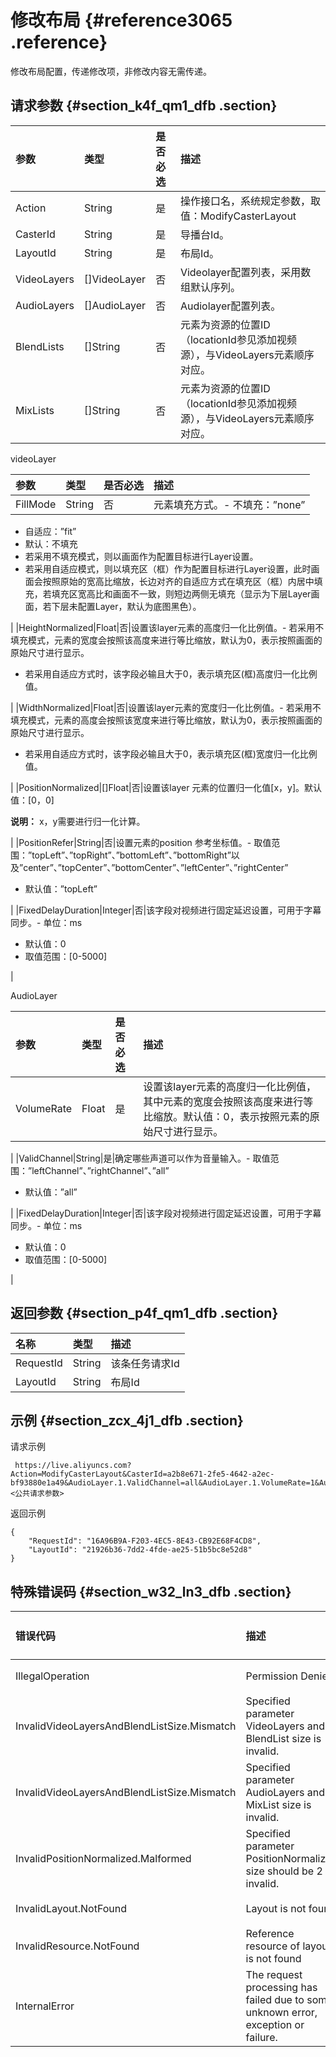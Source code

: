 # 修改布局 {#reference3065 .reference}

修改布局配置，传递修改项，非修改内容无需传递。

## 请求参数 {#section_k4f_qm1_dfb .section}

|参数|类型|是否必选|描述|
|:-|:-|:---|:-|
|Action|String|是|操作接口名，系统规定参数，取值：ModifyCasterLayout|
|CasterId|String|是|导播台Id。|
|LayoutId|String|是|布局Id。|
|VideoLayers|\[\]VideoLayer|否|Videolayer配置列表，采用数组默认序列。|
|AudioLayers|\[\]AudioLayer|否|Audiolayer配置列表。|
|BlendLists|\[\]String|否|元素为资源的位置ID（locationId参见添加视频源），与VideoLayers元素顺序对应。|
|MixLists|\[\]String|否|元素为资源的位置ID（locationId参见添加视频源），与VideoLayers元素顺序对应。|

videoLayer

|参数|类型|是否必选|描述|
|:-|:-|:---|:-|
|FillMode|String|否|元素填充方式。-   不填充：”none”
-   自适应：”fit”
-   默认：不填充
-   若采用不填充模式，则以画面作为配置目标进行Layer设置。
-   若采用自适应模式，则以填充区（框）作为配置目标进行Layer设置，此时画面会按照原始的宽高比缩放，长边对齐的自适应方式在填充区（框）内居中填充，若填充区宽高比和画面不一致，则短边两侧无填充（显示为下层Layer画面，若下层未配置Layer，默认为底图黑色）。

|
|HeightNormalized|Float|否|设置该layer元素的高度归一化比例值。-   若采用不填充模式，元素的宽度会按照该高度来进行等比缩放，默认为0，表示按照画面的原始尺寸进行显示。
-   若采用自适应方式时，该字段必输且大于0，表示填充区\(框\)高度归一化比例值。

|
|WidthNormalized|Float|否|设置该layer元素的宽度归一化比例值。-   若采用不填充模式，元素的高度会按照该宽度来进行等比缩放，默认为0，表示按照画面的原始尺寸进行显示。
-   若采用自适应方式时，该字段必输且大于0，表示填充区\(框\)宽度归一化比例值。

|
|PositionNormalized|\[\]Float|否|设置该layer 元素的位置归一化值\[x，y\]。默认值：\[0，0\]

**说明：** x，y需要进行归一化计算。

 |
|PositionRefer|String|否|设置元素的position 参考坐标值。-   取值范围：”topLeft”、”topRight”、”bottomLeft”、”bottomRight”以及”center”、”topCenter”、”bottomCenter”、”leftCenter”、”rightCenter”
-   默认值：”topLeft”

|
|FixedDelayDuration|Integer|否|该字段对视频进行固定延迟设置，可用于字幕同步。-   单位：ms
-   默认值：0
-   取值范围：\[0-5000\]

|

AudioLayer

|参数|类型|是否必选|描述|
|:-|:-|:---|:-|
|VolumeRate|Float|是|设置该layer元素的高度归一化比例值，其中元素的宽度会按照该高度来进行等比缩放。默认值：0，表示按照元素的原始尺寸进行显示。

|
|ValidChannel|String|是|确定哪些声道可以作为音量输入。-   取值范围：”leftChannel”、”rightChannel”、”all”
-   默认值：”all”

|
|FixedDelayDuration|Integer|否|该字段对视频进行固定延迟设置，可用于字幕同步。-   单位：ms
-   默认值：0
-   取值范围：\[0-5000\]

 |

## 返回参数 {#section_p4f_qm1_dfb .section}

|名称|类型|描述|
|:-|:-|:-|
|RequestId|String|该条任务请求Id|
|LayoutId|String|布局Id|

## 示例 {#section_zcx_4j1_dfb .section}

请求示例

```
 https://live.aliyuncs.com?Action=ModifyCasterLayout&CasterId=a2b8e671-2fe5-4642-a2ec-bf93880e1a49&AudioLayer.1.ValidChannel=all&AudioLayer.1.VolumeRate=1&AudioLayer.2.ValidChannel=all&AudioLayer.2.VolumeRate=1&VideoLayer.1.HeightNormalized=1&VideoLayer.1.WidthNormalized=1&VideoLayer.1.PositionNormalized.1=0.0&VideoLayer.1.PositionNormalized.2=0.3&VideoLayer.2.HeightNormalized=1&VideoLayer.2.WidthNormalized=1&VideoLayer.2.PositionNormalized.1=0.3&VideoLayer.2.PositionNormalized.2=1.0&BlendList.1=RV01&BlendList.2=RV02&MixList.1=RV01&MixList.2=RV02&<公共请求参数>
```

返回示例

```
{
    "RequestId": "16A96B9A-F203-4EC5-8E43-CB92E68F4CD8",
    "LayoutId": "21926b36-7dd2-4fde-ae25-51b5bc8e52d8"
}
```

## 特殊错误码 {#section_w32_ln3_dfb .section}

|错误代码|描述|Http 状态码|语义|
|:---|:-|:-------|:-|
|IllegalOperation|Permission Denied|401|无权访问导播台|
|InvalidVideoLayersAndBlendListSize.Mismatch|Specified parameter VideoLayers and BlendList size is invalid.|400|指定VideoLayers参数不合法|
|InvalidVideoLayersAndBlendListSize.Mismatch|Specified parameter AudioLayers and MixList size is invalid.|400|指定AudioLayers参数不合法|
|InvalidPositionNormalized.Malformed|Specified parameter PositionNormalized size should be 2 is invalid.|400|指定位置信息数组不合法，由两个浮点数组成|
|InvalidLayout.NotFound|Layout is not found|404|找不到该布局|
|InvalidResource.NotFound|Reference resource of layout is not found|404|找不到该资源|
|InternalError|The request processing has failed due to some unknown error, exception or failure.|500|内部错误|

